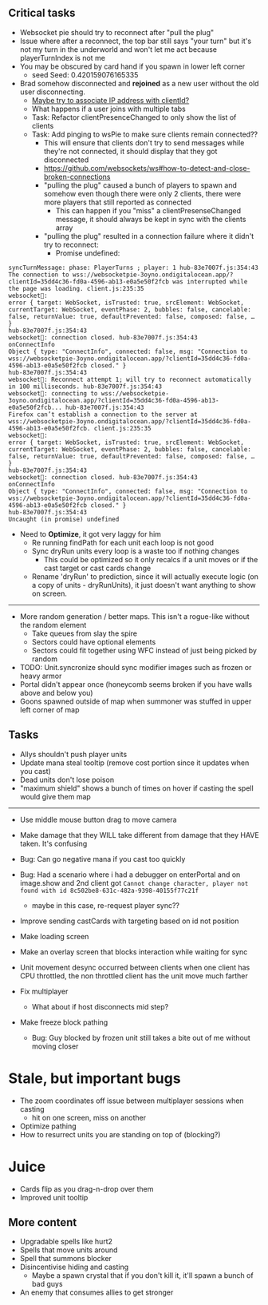 ## Critical tasks
- Websocket pie should try to reconnect after "pull the plug"
- Issue where after a reconnect, the top bar still says "your turn" but it's not my turn in the underworld and won't let me act because playerTurnIndex is not me
- You may be obscured by card hand if you spawn in lower left corner
    - seed Seed: 0.420159076165335
- Brad somehow disconnected and **rejoined** as a new user without the old user disconnecting.
    - [Maybe try to associate IP address with clientId?](https://stackoverflow.com/questions/14822708/how-to-get-client-ip-address-with-websocket-websockets-ws-library-in-node-js)
    - What happens if a user joins with multiple tabs
    - Task: Refactor clientPresenceChanged to only show the list of clients
    - Task: Add pinging to wsPie to make sure clients remain connected??
        - This will ensure that clients don't try to send messages while they're not connected, it should display that they got disconnected
        - https://github.com/websockets/ws#how-to-detect-and-close-broken-connections
        - "pulling the plug" caused a bunch of players to spawn and somehow even though there were only 2 clients,  there were more players that still reported as connected
            - This can happen if you "miss" a clientPresenseChanged message, it should always be kept in
            sync with the clients array
        - "pulling the plug" resulted in a connection failure where it didn't try to reconnect:
            - Promise undefined:
```
syncTurnMessage: phase: PlayerTurns ; player: 1 hub-83e7007f.js:354:43
The connection to wss://websocketpie-3oyno.ondigitalocean.app/?clientId=35dd4c36-fd0a-4596-ab13-e0a5e50f2fcb was interrupted while the page was loading. client.js:235:35
websocket🥧: 
error { target: WebSocket, isTrusted: true, srcElement: WebSocket, currentTarget: WebSocket, eventPhase: 2, bubbles: false, cancelable: false, returnValue: true, defaultPrevented: false, composed: false, … }
hub-83e7007f.js:354:43
websocket🥧: connection closed. hub-83e7007f.js:354:43
onConnectInfo 
Object { type: "ConnectInfo", connected: false, msg: "Connection to wss://websocketpie-3oyno.ondigitalocean.app/?clientId=35dd4c36-fd0a-4596-ab13-e0a5e50f2fcb closed." }
hub-83e7007f.js:354:43
websocket🥧: Reconnect attempt 1; will try to reconnect automatically in 100 milliseconds. hub-83e7007f.js:354:43
websocket🥧: connecting to wss://websocketpie-3oyno.ondigitalocean.app/?clientId=35dd4c36-fd0a-4596-ab13-e0a5e50f2fcb... hub-83e7007f.js:354:43
Firefox can’t establish a connection to the server at wss://websocketpie-3oyno.ondigitalocean.app/?clientId=35dd4c36-fd0a-4596-ab13-e0a5e50f2fcb. client.js:235:35
websocket🥧: 
error { target: WebSocket, isTrusted: true, srcElement: WebSocket, currentTarget: WebSocket, eventPhase: 2, bubbles: false, cancelable: false, returnValue: true, defaultPrevented: false, composed: false, … }
hub-83e7007f.js:354:43
websocket🥧: connection closed. hub-83e7007f.js:354:43
onConnectInfo 
Object { type: "ConnectInfo", connected: false, msg: "Connection to wss://websocketpie-3oyno.ondigitalocean.app/?clientId=35dd4c36-fd0a-4596-ab13-e0a5e50f2fcb closed." }
hub-83e7007f.js:354:43
Uncaught (in promise) undefined 
```
- Need to **Optimize**, it got very laggy for him
    - Re running findPath for each unit each loop is not good
    - Sync dryRun units every loop is a waste too if nothing changes
        - This could be optimized so it only recalcs if a unit moves or if the cast target or cast cards change
    - Rename 'dryRun' to prediction, since it will actually execute logic (on a copy of units - dryRunUnits), it just doesn't want anything to show on screen.

---
- More random generation / better maps.  This isn't a rogue-like without the random element
    - Take queues from slay the spire
    - Sectors could have optional elements
    - Sectors could fit together using WFC instead of just being picked by random
- TODO: Unit.syncronize should sync modifier images such as frozen or heavy armor
- Portal didn't appear once (honeycomb seems broken if you have walls above and below you)
- Goons spawned outside of map when summoner was stuffed in upper left corner of map

## Tasks

- Allys shouldn't push player units
- Update mana steal tooltip (remove cost portion since it updates when you cast)
- Dead units don't lose poison
- "maximum shield" shows a bunch of times on hover if casting the spell would give them map
---
- Use middle mouse button drag to move camera
- Make damage that they WILL take different from damage that they HAVE taken.  It's confusing

- Bug: Can go negative mana if you cast too quickly
- Bug: Had a scenario where i had a debugger on enterPortal and on image.show
and 2nd client got `Cannot change character, player not found with id 8c502be8-631c-482a-9398-40155f77c21f`
    - maybe in this case, re-request player sync??
- Improve sending castCards with targeting based on id not position
- Make loading screen
- Make an overlay screen that blocks interaction while waiting for sync
- Unit movement desync occurred between clients when one client has CPU throttled, the non throttled client has the unit move much farther
- Fix multiplayer
    - What about if host disconnects mid step?
- Make freeze block pathing
    - Bug: Guy blocked by frozen unit still takes a bite out of me without moving closer

# Stale, but important bugs

- The zoom coordinates off issue between multiplayer sessions when casting
    - hit on one screen, miss on another
- Optimize pathing
- How to resurrect units you are standing on top of (blocking?)

# Juice
- Cards flip as you drag-n-drop over them
- Improved unit tooltip

## More content
- Upgradable spells like hurt2
- Spells that move units around
- Spell that summons blocker
- Disincentivise hiding and casting
    - Maybe a spawn crystal that if you don't kill it, it'll spawn a bunch of bad guys
- An enemy that consumes allies to get stronger